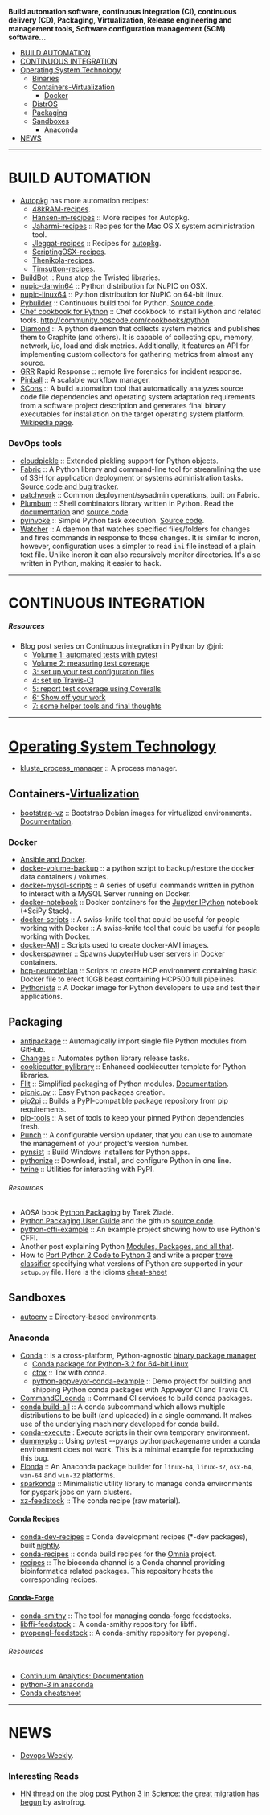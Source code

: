 **Build automation software, continuous integration (CI), continuous delivery (CD), Packaging, Virtualization, Release engineering and management tools, Software configuration management (SCM) software...**

+ [BUILD AUTOMATION](#build-automation)
+ [CONTINUOUS INTEGRATION](#continuous-integration)
+ [Operating System Technology](#operating-system-technology)
   + [Binaries](#binaries)
   + [Containers-Virtualization](#containers-virtualization)
	  + [Docker](#docker)
   + [DistrOS](#distros)
   + [Packaging](#packaging)
   + [Sandboxes](#sandboxes)
       + [Anaconda](#anaconda)
+ [NEWS](#news)

----

# BUILD AUTOMATION
+ [Autopkg](https://github.com/autopkg) has more automation recipes:
   + [48kRAM-recipes](https://github.com/autopkg/48kRAM-recipes).
   + [Hansen-m-recipes](https://github.com/autopkg/hansen-m-recipes) :: More recipes for Autopkg.
   + [Jaharmi-recipes](https://github.com/autopkg/jaharmi-recipes) :: Recipes for the Mac OS X system administration tool.
   + [Jleggat-recipes](https://github.com/autopkg/jleggat-recipes) :: Recipes for [autopkg](http://autopkg.github.io/autopkg/).
   + [ScriptingOSX-recipes](https://github.com/autopkg/scriptingosx-recipes).
   + [Thenikola-recipes](https://github.com/autopkg/thenikola-recipes).
   + [Timsutton-recipes](https://github.com/autopkg/timsutton-recipes).
+ [BuildBot](https://en.wikipedia.org/wiki/Buildbot) :: Runs atop the Twisted libraries.
+ [nupic-darwin64](https://github.com/numenta/nupic-darwin64) :: Python distribution for NuPIC on OSX.
+ [nupic-linux64](https://github.com/numenta/nupic-linux64) :: Python distribution for NuPIC on 64-bit linux.
+ [Pybuilder](http://pybuilder.github.io) :: Continuous build tool for Python. [Source code](https://github.com/pybuilder/pybuilder).
+ [Chef cookbook for Python](https://github.com/poise/python) :: Chef cookbook to install Python and related tools. http://community.opscode.com/cookbooks/python
+ [Diamond](https://github.com/python-diamond/Diamond) :: A python daemon that collects system metrics and publishes them to Graphite (and others). It is capable of collecting cpu, memory, network, i/o, load and disk metrics. Additionally, it features an API for implementing custom collectors for gathering metrics from almost any source.
+ [GRR](https://github.com/google/grr) Rapid Response :: remote live forensics for incident response.
+ [Pinball](https://github.com/pinterest/pinball) :: A scalable workflow manager.
+ [SCons](http://scons.org/) :: A build automation tool that automatically analyzes source code file dependencies and operating system adaptation requirements from a software project description and generates final binary executables for installation on the target operating system platform. [Wikipedia page](https://en.wikipedia.org/wiki/SCons).

### DevOps tools
+ [cloudpickle](https://github.com/cloudpipe/cloudpickle) :: Extended pickling support for Python objects. 
+ [Fabric](http://www.fabfile.org) :: A Python library and command-line tool for streamlining the use of SSH for application deployment or systems administration tasks. [Source code and bug tracker](https://github.com/fabric/fabric/).
+ [patchwork](https://github.com/fabric/patchwork) :: Common deployment/sysadmin operations, built on Fabric. 
+ [Plumbum](https://pypi.python.org/pypi/plumbum) :: Shell combinators library written in Python. Read the [documentation](https://plumbum.readthedocs.org/en/latest/) and [source code](https://github.com/tomerfiliba/plumbum).
+ [pyinvoke](http://pyinvoke.org) :: Simple Python task execution. [Source code](https://github.com/pyinvoke/invoke).
+ [Watcher](https://github.com/splitbrain/Watcher) :: A daemon that watches specified files/folders for changes and fires commands in response to those changes. It is similar to incron, however, configuration uses a simpler to read `ini` file instead of a plain text file. Unlike incron it can also recursively monitor directories. It's also written in Python, making it easier to hack.

----

# CONTINUOUS INTEGRATION

##### Resources
* Blog post series on Continuous integration in Python by @jni:
   * [Volume 1: automated tests with pytest](http://ilovesymposia.com/2014/10/01/continuous-integration-0-automated-tests-with-pytest/)
   * [Volume 2: measuring test coverage](http://ilovesymposia.com/2014/10/02/continuous-integration-1-test-coverage/)
   * [3: set up your test configuration files](http://ilovesymposia.com/2014/10/13/continuous-integration-in-python-3-set-up-your-test-configuration-files/)
   * [4: set up Travis-CI](http://ilovesymposia.com/2014/10/15/continuous-integration-in-python-4-set-up-travis-ci/)
   * [5: report test coverage using Coveralls](http://ilovesymposia.com/2014/10/15/continuous-integration-in-python-5-report-test-coverage-using-coveralls/)
   * [6: Show off your work](http://ilovesymposia.com/2014/10/17/continuous-integration-in-python-6-show-off-your-work/)
   * [7: some helper tools and final thoughts](http://ilovesymposia.com/2014/10/27/continuous-integration-in-python-7-some-helper-tools-and-final-thoughts/)

----

# [Operating System Technology](http://en.wikipedia.org/wiki/Category:Operating_system_technology)
+ [klusta_process_manager](https://github.com/tymoreau/klusta_process_manager) :: A process manager.

## Containers-[Virtualization](http://en.wikipedia.org/wiki/Category:Virtualization_software)
+ [bootstrap-vz](https://github.com/andsens/bootstrap-vz) :: Bootstrap Debian images for virtualized environments. [Documentation](http://bootstrap-vz.readthedocs.org/).

### Docker
+ [Ansible and Docker](https://developer.rackspace.com/blog/ansible-and-docker/).
+ [docker-volume-backup](https://github.com/paimpozhil/docker-volume-backup) :: a python script to backup/restore the docker data containers / volumes.
+ [docker-mysql-scripts](https://github.com/luiselizondo/docker-mysql-scripts) ::  A series of useful commands written in python to interact with a MySQL Server running on Docker.
+ [docker-notebook](https://github.com/ipython/docker-notebook) :: Docker containers for the [Jupyter IPython](https://registry.hub.docker.com/u/ipython/) notebook (+SciPy Stack). 
+ [docker-scripts](https://github.com/goldmann/docker-scripts) :: A swiss-knife tool that could be useful for people working with Docker :: A swiss-knife tool that could be useful for people working with Docker.
+ [docker-AMI](https://github.com/johncosta/docker-AMI) :: Scripts used to create docker-AMI images.
+ [dockerspawner](https://github.com/jupyter/dockerspawner) :: Spawns JupyterHub user servers in Docker containers. 
+ [hcp-neurodebian](https://github.com/yarikoptic/hcp-neurodebian) :: Scripts to create HCP environment containing basic Docker file to erect 10GB beast containing HCP500 full pipelines.
+ [Pythonista](https://github.com/ikalnitsky/pythonista) :: A Docker image for Python developers to use and test their applications.


## Packaging
+ [antipackage](https://github.com/ellisonbg/antipackage) :: Automagically import single file Python modules from GitHub.
+ [Changes](https://github.com/michaeljoseph/changes) :: Automates python library release tasks.
+ [cookiecutter-pylibrary](https://github.com/ionelmc/cookiecutter-pylibrary) :: Enhanced cookiecutter template for Python libraries.
+ [Flit](https://github.com/takluyver/flit) :: Simplified packaging of Python modules. [Documentation](http://flit.readthedocs.org/).
+ [picnic.py](https://github.com/Zulko/picnic.py) :: Easy Python packages creation.
+ [pip2pi](https://github.com/wolever/pip2pi) :: Builds a PyPI-compatible package repository from pip requirements.
+ [pip-tools](https://github.com/nvie/pip-tools) :: A set of tools to keep your pinned Python dependencies fresh.
+ [Punch](https://github.com/lgiordani/punch) :: A configurable version updater, that you can use to automate the management of your project's version number.
+ [pynsist](https://pypi.python.org/pypi/pynsist) :: Build Windows installers for Python apps.
+ [pythonize](https://github.com/princebot/pythonize) :: Download, install, and configure Python in one line.
+ [twine](https://github.com/pypa/twine) :: Utilities for interacting with PyPI. 

###### Resources
+ AOSA book [Python Packaging](http://www.aosabook.org/en/packaging.html) by Tarek Ziadé.
+ [Python Packaging User Guide](https://packaging.python.org/en/latest/index.html) and the github [source code](https://github.com/pypa/python-packaging-user-guide).
+ [python-cffi-example](https://github.com/wolever/python-cffi-example) :: An example project showing how to use Python's CFFI.
+ Another post explaining Python [Modules, Packages, and all that](https://python4astronomers.github.io/installation/packages.html).
+ How to [Port Python 2 Code to Python 3](https://docs.python.org/3/howto/pyporting.html) and write a proper [trove classifier](https://pypi.python.org/pypi?%3Aaction=list_classifiers) specifying what versions of Python are supported in your `setup.py` file. Here is the idioms [cheat-sheet](http://python-future.org/compatible_idioms.html)


## Sandboxes
+ [autoenv](https://github.com/kennethreitz/autoenv) :: Directory-based environments. 

### Anaconda
+ [Conda](https://github.com/conda/conda) :: is a cross-platform, Python-agnostic [binary package manager](http://conda.pydata.org)
   + [Conda package for Python-3.2 for 64-bit Linux](https://binstar.org/cpcloud/python)
   + [ctox](https://github.com/hayd/ctox) :: Tox with conda.
   + [python-appveyor-conda-example](https://github.com/rmcgibbo/python-appveyor-conda-example) :: Demo project for building and shipping Python conda packages with Appveyor CI and Travis CI.
+ [CommandCI_conda](https://github.com/CommandCI/CommandCI_conda) :: Command CI services to build conda packages.
+ [conda build-all](https://github.com/SciTools/conda-build-all) :: A conda subcommand which allows multiple distributions to be built (and uploaded) in a single command. It makes use of the underlying machinery developed for conda build.
+ [conda-execute](https://github.com/pelson/conda-execute) : Execute scripts in their own temporary environment.
+ [dummypkg](https://github.com/bjodah/dummypkg) :: Using pytest --pyargs pythonpackagename under a conda environment does not work. This is a minimal example for reproducing this bug.
+ [Flonda](https://github.com/takluyver/flonda) :: An Anaconda package builder for `linux-64`, `linux-32`, `osx-64`, `win-64` and `win-32` platforms.
+ [sparkonda](https://github.com/moutai/sparkonda) :: Minimalistic utility library to manage conda environments for pyspark jobs on yarn clusters.
+ [xz-feedstock](https://github.com/scopatz/xz-feedstock) :: The conda recipe (raw material).

#### Conda Recipes
+ [conda-dev-recipes](https://github.com/omnia-md/conda-dev-recipes) :: Conda development recipes (*-dev packages), built [nightly](https://nightli.es/).
+ [conda-recipes](https://github.com/omnia-md/conda-recipes) :: conda build recipes for the [Omnia](http://omnia.md) project.
+ [recipes](https://github.com/bioconda/recipes) :: The bioconda channel is a Conda channel providing bioinformatics related packages. This repository hosts the corresponding recipes.

#### [Conda-Forge](https://github.com/conda-forge)
+ [conda-smithy](https://github.com/conda-forge/conda-smithy) :: The tool for managing conda-forge feedstocks. 
+ [libffi-feedstock](https://github.com/conda-forge/libffi-feedstock) :: A conda-smithy repository for libffi.
+ [pyopengl-feedstock](https://github.com/conda-forge/pyopengl-feedstock) :: A conda-smithy repository for pyopengl.

###### Resources
+ [Continuum Analytics: Documentation](http://docs.continuum.io)
+ [python-3 in anaconda](http://continuum.io/blog/anaconda-python-3)
+ [Conda cheatsheet](http://conda.pydata.org/docs/_downloads/conda-cheatsheet.pdf)

----

# NEWS
+ [Devops Weekly](http://www.devopsweekly.com/).

### Interesting Reads
+ [HN thread](https://news.ycombinator.com/item?id=9517392) on the blog post [Python 3 in Science: the great migration has begun](https://astrofrog.github.io/blog/2015/05/09/2015-survey-results/) by astrofrog.
